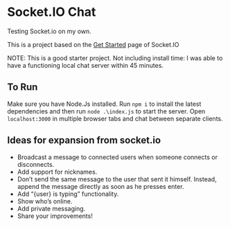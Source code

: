 # Socket.IO Chat

Testing Socket.io on my own.

This is a project based on the [Get Started](https://socket.io/get-started/chat/) page of Socket.IO

NOTE: This is a good starter project. Not including install time: I was able to have a functioning local chat server within 45 minutes.

## To Run

Make sure you have Node.Js installed. 
Run `npm i` to install the latest dependencies and then run `node .\index.js` to start the server.
Open `localhost:3000` in multiple browser tabs and chat between separate clients. 

## Ideas for expansion from socket.io

- Broadcast a message to connected users when someone connects or disconnects.
- Add support for nicknames.
- Don’t send the same message to the user that sent it himself. Instead, append the message directly as soon as he presses enter.
- Add “{user} is typing” functionality.
- Show who’s online.
- Add private messaging.
- Share your improvements!


